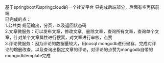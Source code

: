 基于springboot和springcloud的一个社交平台 只完成后端部分，后面有空再搭前端<br>
已完成的点：<br>
1.公共类 规范输出，分页，以及返回状态码<br>
2.文章微服务：可以发布文章，修改文章，删除文章，查询所有文章，查询单个文章，针对某个文章属性进行搜索，对文章进行审核，点赞<br>
3.评论微服务：因为评论的数据量较大，用nosql mongodb进行储存，完成对评论的增删改查，以及查询出指定文章的评论，对评论的点赞为mongodb自带的mongodbtemplate完成<br>
